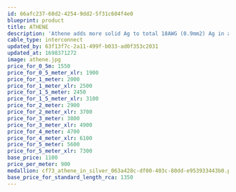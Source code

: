 ```yaml
---
id: 66afc237-60d2-4254-9dd2-5f31c604f4e0
blueprint: product
title: ATHENE
description: 'Athene adds more solid Ag to total 18AWG (0.9mm2) Ag in a variable strand array for extremely high clarity and resolution. A Goldilocks choice....'
cable_type: interconnect
updated_by: 63f13f7c-2a11-499f-b033-ad0f353c2031
updated_at: 1698371272
image: athene.jpg
price_for_0_5m: 1550
price_for_0_5_meter_xlr: 1900
price_for_1_meter: 2000
price_for_1_meter_xlr: 2500
price_for_1_5_meter: 2450
price_for_1_5_meter_xlr: 3100
price_for_2_meter: 2900
price_for_2_meter_xlr: 3700
price_for_3_meter: 3800
price_for_3_meter_xlr: 4900
price_for_4_meter: 4700
price_for_4_meter_xlr: 6100
price_for_5_meter: 5600
price_for_5_meter_xlr: 7300
base_price: 1100
price_per_meter: 900
medallion: cf73_athene_in_silver_063a428c-df00-403c-80dd-e953933443b0.png
base_price_for_standard_length_rca: 1350
---
```

